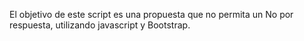 El objetivo de este script es una propuesta que no permita un No por respuesta, utilizando javascript y Bootstrap.